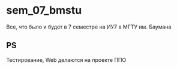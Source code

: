 # sem_07_bmstu
Все, что было и будет в 7 семестре на ИУ7 в МГТУ им. Баумана

## PS
Тестирование, Web делаются на проекте ППО
